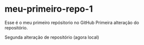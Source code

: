 # meu-primeiro-repo-1
Esse é o meu primeiro repósitorio no GitHub
Primeira alteração do repositório.

Segunda alteração de repositório (agora local)

